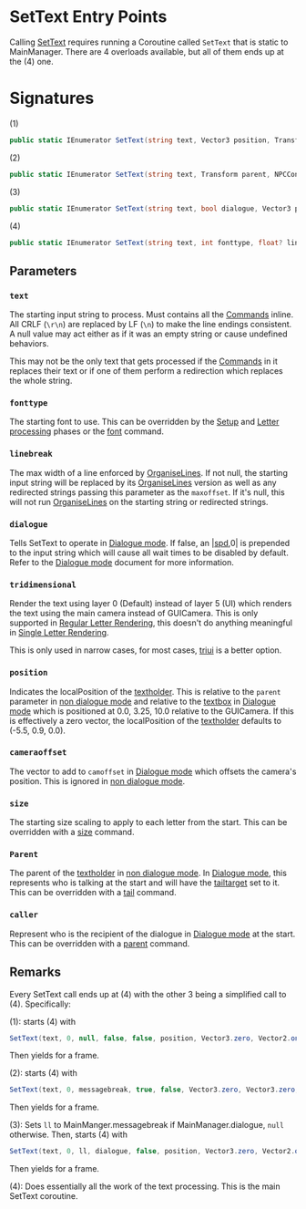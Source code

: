 # SetText Entry Points

Calling [SetText](SetText.md) requires running a Coroutine called `SetText` that is static to MainManager. There are 4 overloads available, but all of them ends up at the (4) one.

# Signatures

(1)

````cs
public static IEnumerator SetText(string text, Vector3 position, Transform parent)
````

(2)

````cs
public static IEnumerator SetText(string text, Transform parent, NPCControl caller)
````

(3)

````cs
public static IEnumerator SetText(string text, bool dialogue, Vector3 position, Transform parent, NPCControl caller)
````

(4)

````cs
public static IEnumerator SetText(string text, int fonttype, float? linebreak, bool dialogue, bool tridimensional, Vector3 position, Vector3 cameraoffset, Vector2 size, Transform parent, NPCControl caller)
````

## Parameters

### `text`

The starting input string to process. Must contains all the [Commands](Commands/Commands.md) inline. All CRLF (`\r\n`) are replaced by LF (`\n`) to make the line endings consistent. A null value may act either as if it was an empty string or cause undefined behaviors.

This may not be the only text that gets processed if the [Commands](Commands/Commands.md) in it replaces their text or if one of them perform a redirection which replaces the whole string.

### `fonttype`

The starting font to use. This can be overridden by the [Setup](Life%20Cycle.md#setup) and [Letter processing](Life%20Cycle.md#letter-processing) phases or the [font](Commands/Individual%20commands/Font.md) command.

### `linebreak`

The max width of a line enforced by [OrganiseLines](Related%20Systems/Automatic%20Line%20Breaks/OrganiseLines.md). If not null, the starting input string will be replaced by its [OrganiseLines](Related%20Systems/Automatic%20Line%20Breaks/OrganiseLines.md) version as well as any redirected strings passing this parameter as the `maxoffset`. If it's null, this will not run [OrganiseLines](Related%20Systems/Automatic%20Line%20Breaks/OrganiseLines.md) on the starting string or redirected strings.

### `dialogue`

Tells SetText to operate in [Dialogue mode](Dialogue%20mode.md). If false, an |[spd](Commands/Individual%20commands/Spd.md),0| is prepended to the input string which will cause all wait times to be disabled by default. Refer to the [Dialogue mode](Dialogue%20mode.md) document for more information.

### `tridimensional`

Render the text using layer 0 (Default) instead of layer 5 (UI) which renders the text using the main camera instead of GUICamera. This is only supported in [Regular Letter Rendering](Letter%20Rendering%20Methods/Regular%20Letter%20Rendering.md), this doesn't do anything meaningful in [Single Letter Rendering](Letter%20Rendering%20Methods/Single%20Letter%20Rendering.md).

This is only used in narrow cases, for most cases, [triui](Commands/Individual%20commands/Triui.md) is a better option.

### `position`

Indicates the localPosition of the [textholder](Notable%20local%20variable/textholder.md). This is relative to the `parent` parameter in [non dialogue mode](Dialogue%20mode.md#non-dialogue-mode) and relative to the [textbox](Notable%20local%20variable/textbox.md) in [Dialogue mode](Dialogue%20mode.md) which is positioned at 0.0, 3.25, 10.0 relative to the GUICamera. If this is effectively a zero vector, the localPosition of the [textholder](Notable%20local%20variable/textholder.md) defaults to (-5.5, 0.9, 0.0).

### `cameraoffset`

The vector to add to `camoffset` in [Dialogue mode](Dialogue%20mode.md) which offsets the camera's position. This is ignored  in [non dialogue mode](Dialogue%20mode.md#non-dialogue-mode).

### `size`

The starting size scaling to apply to each letter from the start. This can be overridden with a [size](Commands/Individual%20commands/size.md) command.

### `Parent`

The parent of the [textholder](Notable%20local%20variable/textholder.md) in [non dialogue mode](Dialogue%20mode.md#non-dialogue-mode). In [Dialogue mode](Dialogue%20mode.md), this represents who is talking at the start and will have the [tailtarget](Notable%20local%20variable/tailtarget.md) set to it. This can be overridden with a [tail](Commands/Individual%20commands/Tail.md) command.

### `caller`

Represent who is the recipient of the dialogue in [Dialogue mode](Dialogue%20mode.md) at the start. This can be overridden with a [parent](Commands/Individual%20commands/Parent.md) command.

## Remarks

Every SetText call ends up at (4) with the other 3 being a simplified call to (4). Specifically:

(1): starts (4) with

````cs
SetText(text, 0, null, false, false, position, Vector3.zero, Vector2.one, parent, null)
````

Then yields for a frame.

(2): starts (4) with

````cs
SetText(text, 0, messagebreak, true, false, Vector3.zero, Vector3.zero, Vector2.one, parent, caller)
````

Then yields for a frame.

(3): Sets `ll` to MainManger.messagebreak if MainManager.dialogue, `null` otherwise. Then, starts (4) with

````cs
SetText(text, 0, ll, dialogue, false, position, Vector3.zero, Vector2.one, parent, caller)
````

Then yields for a frame.

(4): Does essentially all the work of the text processing. This is the main SetText coroutine.

